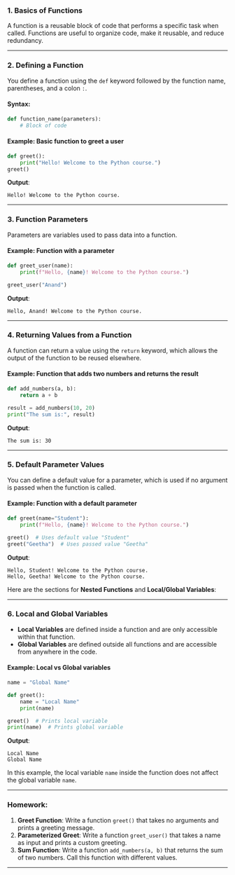 ### **1. Basics of Functions**

A function is a reusable block of code that performs a specific task when called. Functions are useful to organize code, make it reusable, and reduce redundancy.

---

### **2. Defining a Function**

You define a function using the `def` keyword followed by the function name, parentheses, and a colon `:`.

#### **Syntax**:
```python
def function_name(parameters):
    # Block of code
```

#### **Example**: Basic function to greet a user
```python
def greet():
    print("Hello! Welcome to the Python course.")
greet()
```

**Output**:
```
Hello! Welcome to the Python course.
```

---

### **3. Function Parameters**

Parameters are variables used to pass data into a function.

#### **Example**: Function with a parameter
```python
def greet_user(name):
    print(f"Hello, {name}! Welcome to the Python course.")

greet_user("Anand")
```

**Output**:
```
Hello, Anand! Welcome to the Python course.
```

---

### **4. Returning Values from a Function**

A function can return a value using the `return` keyword, which allows the output of the function to be reused elsewhere.

#### **Example**: Function that adds two numbers and returns the result
```python
def add_numbers(a, b):
    return a + b

result = add_numbers(10, 20)
print("The sum is:", result)
```

**Output**:
```
The sum is: 30
```

---

### **5. Default Parameter Values**

You can define a default value for a parameter, which is used if no argument is passed when the function is called.

#### **Example**: Function with a default parameter
```python
def greet(name="Student"):
    print(f"Hello, {name}! Welcome to the Python course.")

greet()  # Uses default value "Student"
greet("Geetha")  # Uses passed value "Geetha"
```

**Output**:
```
Hello, Student! Welcome to the Python course.
Hello, Geetha! Welcome to the Python course.
```
Here are the sections for **Nested Functions** and **Local/Global Variables**:

---

### **6. Local and Global Variables**

- **Local Variables** are defined inside a function and are only accessible within that function.
- **Global Variables** are defined outside all functions and are accessible from anywhere in the code.

#### **Example**: Local vs Global variables
```python
name = "Global Name"

def greet():
    name = "Local Name"
    print(name)

greet()  # Prints local variable
print(name)  # Prints global variable
```

**Output**:
```
Local Name
Global Name
```

In this example, the local variable `name` inside the function does not affect the global variable `name`.

---

### **Homework**:
1. **Greet Function**: Write a function `greet()` that takes no arguments and prints a greeting message.
2. **Parameterized Greet**: Write a function `greet_user()` that takes a name as input and prints a custom greeting.
3. **Sum Function**: Write a function `add_numbers(a, b)` that returns the sum of two numbers. Call this function with different values.

---


